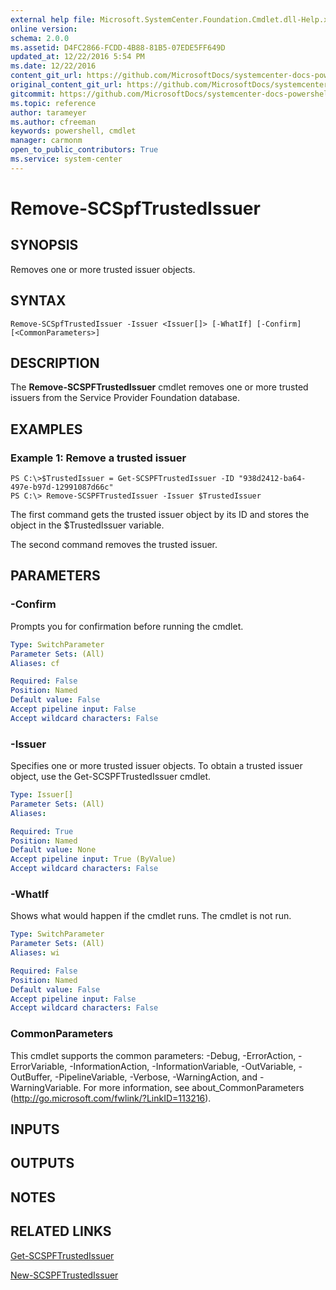 ```yaml
---
external help file: Microsoft.SystemCenter.Foundation.Cmdlet.dll-Help.xml
online version: 
schema: 2.0.0
ms.assetid: D4FC2866-FCDD-4B88-81B5-07EDE5FF649D
updated_at: 12/22/2016 5:54 PM
ms.date: 12/22/2016
content_git_url: https://github.com/MicrosoftDocs/systemcenter-docs-powershell/blob/live/systemcenter-cmdlets/SystemCenter2016/ServiceProviderFoundation/vlatest/Remove-SCSPFTrustedIssuer.md
original_content_git_url: https://github.com/MicrosoftDocs/systemcenter-docs-powershell/blob/live/systemcenter-cmdlets/SystemCenter2016/ServiceProviderFoundation/vlatest/Remove-SCSPFTrustedIssuer.md
gitcommit: https://github.com/MicrosoftDocs/systemcenter-docs-powershell/blob/17c3a51bd892aad46c731d9f381f0704b4815004/systemcenter-cmdlets/SystemCenter2016/ServiceProviderFoundation/vlatest/Remove-SCSPFTrustedIssuer.md
ms.topic: reference
author: tarameyer
ms.author: cfreeman
keywords: powershell, cmdlet
manager: carmonm
open_to_public_contributors: True
ms.service: system-center
---
```


# Remove-SCSpfTrustedIssuer

## SYNOPSIS
Removes one or more trusted issuer objects.

## SYNTAX

```
Remove-SCSpfTrustedIssuer -Issuer <Issuer[]> [-WhatIf] [-Confirm] [<CommonParameters>]
```

## DESCRIPTION
The **Remove-SCSPFTrustedIssuer** cmdlet removes one or more trusted issuers from the Service Provider Foundation database.

## EXAMPLES

### Example 1: Remove a trusted issuer
```
PS C:\>$TrustedIssuer = Get-SCSPFTrustedIssuer -ID "938d2412-ba64-497e-b97d-12991087d66c"
PS C:\> Remove-SCSPFTrustedIssuer -Issuer $TrustedIssuer
```

The first command gets the trusted issuer object by its ID and stores the object in the $TrustedIssuer variable.

The second command removes the trusted issuer.

## PARAMETERS

### -Confirm
Prompts you for confirmation before running the cmdlet.

```yaml
Type: SwitchParameter
Parameter Sets: (All)
Aliases: cf

Required: False
Position: Named
Default value: False
Accept pipeline input: False
Accept wildcard characters: False
```

### -Issuer
Specifies one or more trusted issuer objects.
To obtain a trusted issuer object, use the Get-SCSPFTrustedIssuer cmdlet.

```yaml
Type: Issuer[]
Parameter Sets: (All)
Aliases: 

Required: True
Position: Named
Default value: None
Accept pipeline input: True (ByValue)
Accept wildcard characters: False
```

### -WhatIf
Shows what would happen if the cmdlet runs.
The cmdlet is not run.

```yaml
Type: SwitchParameter
Parameter Sets: (All)
Aliases: wi

Required: False
Position: Named
Default value: False
Accept pipeline input: False
Accept wildcard characters: False
```

### CommonParameters
This cmdlet supports the common parameters: -Debug, -ErrorAction, -ErrorVariable, -InformationAction, -InformationVariable, -OutVariable, -OutBuffer, -PipelineVariable, -Verbose, -WarningAction, and -WarningVariable. For more information, see about_CommonParameters (http://go.microsoft.com/fwlink/?LinkID=113216).

## INPUTS

## OUTPUTS

## NOTES

## RELATED LINKS

[Get-SCSPFTrustedIssuer](xref:SystemCenter2016/ServiceProviderFoundation/vlatest/Get-SCSPFTrustedIssuer.md)

[New-SCSPFTrustedIssuer](xref:SystemCenter2016/ServiceProviderFoundation/vlatest/New-SCSPFTrustedIssuer.md)

